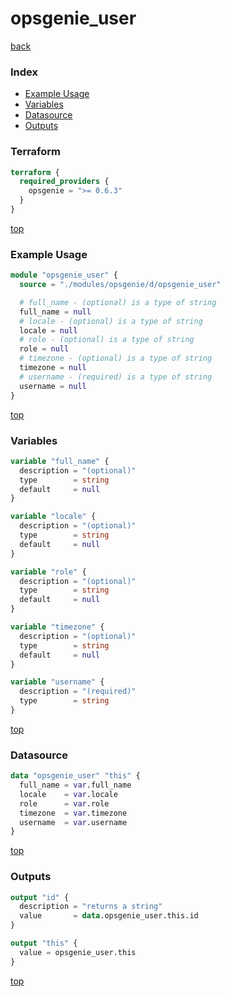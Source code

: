# opsgenie_user

[back](../opsgenie.md)

### Index

- [Example Usage](#example-usage)
- [Variables](#variables)
- [Datasource](#datasource)
- [Outputs](#outputs)

### Terraform

```terraform
terraform {
  required_providers {
    opsgenie = ">= 0.6.3"
  }
}
```

[top](#index)

### Example Usage

```terraform
module "opsgenie_user" {
  source = "./modules/opsgenie/d/opsgenie_user"

  # full_name - (optional) is a type of string
  full_name = null
  # locale - (optional) is a type of string
  locale = null
  # role - (optional) is a type of string
  role = null
  # timezone - (optional) is a type of string
  timezone = null
  # username - (required) is a type of string
  username = null
}
```

[top](#index)

### Variables

```terraform
variable "full_name" {
  description = "(optional)"
  type        = string
  default     = null
}

variable "locale" {
  description = "(optional)"
  type        = string
  default     = null
}

variable "role" {
  description = "(optional)"
  type        = string
  default     = null
}

variable "timezone" {
  description = "(optional)"
  type        = string
  default     = null
}

variable "username" {
  description = "(required)"
  type        = string
}
```

[top](#index)

### Datasource

```terraform
data "opsgenie_user" "this" {
  full_name = var.full_name
  locale    = var.locale
  role      = var.role
  timezone  = var.timezone
  username  = var.username
}
```

[top](#index)

### Outputs

```terraform
output "id" {
  description = "returns a string"
  value       = data.opsgenie_user.this.id
}

output "this" {
  value = opsgenie_user.this
}
```

[top](#index)